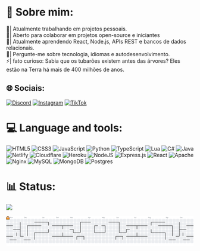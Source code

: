 # 💫 Sobre mim:
🔭| Atualmente trabalhando em projetos pessoais.<br>
👯| Aberto para colaborar em projetos open-source e iniciantes<br>
📖| Atualmente aprendendo React, Node.js, APIs REST e bancos de dados relacionais.<br>
💬| Pergunte-me sobre tecnologia, idiomas e autodesenvolvimento.<br>
⚡| fato curioso: Sabia que os tubarões existem antes das árvores? Eles estão na Terra há mais de 400 milhões de anos.

## 🌐 Sociais:
[![Discord](https://img.shields.io/badge/Discord-%237289DA.svg?logo=discord&logoColor=white)](https://discord.gg/https://discord.com/invite/QhhHCpKPjX) 
[![Instagram](https://img.shields.io/badge/Instagram-%23E4405F.svg?logo=Instagram&logoColor=white)](https://instagram.com/mtheusz._) 
[![TikTok](https://img.shields.io/badge/TikTok-%23000000.svg?logo=TikTok&logoColor=white)](https://tiktok.com/@mtts.z) 

# 💻 Language and tools:
![HTML5](https://img.shields.io/badge/html5-%23E34F26.svg?style=plastic&logo=html5&logoColor=white) 
![CSS3](https://img.shields.io/badge/css3-%231572B6.svg?style=plastic&logo=css3&logoColor=white) 
![JavaScript](https://img.shields.io/badge/javascript-%23323330.svg?style=plastic&logo=javascript&logoColor=%23F7DF1E) 
![Python](https://img.shields.io/badge/python-3670A0?style=plastic&logo=python&logoColor=ffdd54) 
![TypeScript](https://img.shields.io/badge/typescript-%23007ACC.svg?style=plastic&logo=typescript&logoColor=white) 
![Lua](https://img.shields.io/badge/lua-%232C2D72.svg?style=plastic&logo=lua&logoColor=white) 
![C#](https://img.shields.io/badge/c%23-%23239120.svg?style=plastic&logo=csharp&logoColor=white) 
![Java](https://img.shields.io/badge/java-%23ED8B00.svg?style=plastic&logo=openjdk&logoColor=white) 
![Netlify](https://img.shields.io/badge/netlify-%23000000.svg?style=plastic&logo=netlify&logoColor=#00C7B7) 
![Cloudflare](https://img.shields.io/badge/Cloudflare-F38020?style=plastic&logo=Cloudflare&logoColor=white) 
![Heroku](https://img.shields.io/badge/heroku-%23430098.svg?style=plastic&logo=heroku&logoColor=white) 
![NodeJS](https://img.shields.io/badge/node.js-6DA55F?style=plastic&logo=node.js&logoColor=white) 
![Express.js](https://img.shields.io/badge/express.js-%23404d59.svg?style=plastic&logo=express&logoColor=%2361DAFB) 
![React](https://img.shields.io/badge/react-%2320232a.svg?style=plastic&logo=react&logoColor=%2361DAFB) 
![Apache](https://img.shields.io/badge/apache-%23D42029.svg?style=plastic&logo=apache&logoColor=white) 
![Nginx](https://img.shields.io/badge/nginx-%23009639.svg?style=plastic&logo=nginx&logoColor=white) 
![MySQL](https://img.shields.io/badge/mysql-4479A1.svg?style=plastic&logo=mysql&logoColor=white) 
![MongoDB](https://img.shields.io/badge/MongoDB-%234ea94b.svg?style=plastic&logo=mongodb&logoColor=white) 
![Postgres](https://img.shields.io/badge/postgres-%23316192.svg?style=plastic&logo=postgresql&logoColor=white)

# 📊 Status:
![](https://github-readme-stats.vercel.app/api/top-langs/?username=Theus24&theme=dark&hide_border=false&include_all_commits=true&count_private=true&layout=compact)<br/>

<picture>
  <source media="(prefers-color-scheme: dark)" srcset="https://raw.githubusercontent.com/Theus24/Theus24/output/pacman-contribution-graph-dark.svg">
  <source media="(prefers-color-scheme: light)" srcset="https://raw.githubusercontent.com/Theus24/Theus24/output/pacman-contribution-graph.svg">
  <img alt="pacman contribution graph" src="https://raw.githubusercontent.com/Theus24/Theus24/output/pacman-contribution-graph.svg">
</picture>
